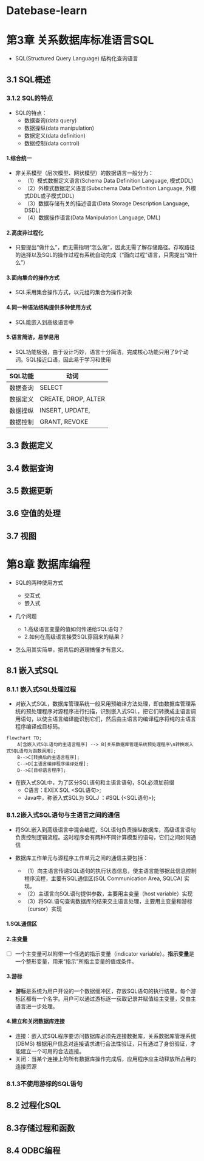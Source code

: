 # Datebase-learn

# 第3章 关系数据库标准语言SQL
- SQL(Structured Query Language) 结构化查询语言

## 3.1 SQL概述

### 3.1.2 SQL的特点
- SQL的特点：
    - 数据查询(data query)
    - 数据操纵(data manipulation)
    - 数据定义(data definition)
    - 数据控制(data control)

#### 1.综合统一
- 非关系模型（层次模型、网状模型）的数据语言一般分为：
    - （1）模式数据定义语言(Schema Data Definition Language, 模式DDL)
    - （2）外模式数据定义语言(Subschema Data Definition Language, 外模式DDL或子模式DDL)
    - （3）数据存储有关的描述语言(Data Storage Description Language, DSDL)
    - （4）数据操作语言(Data Manipulation Language, DML)

#### 2.高度非过程化
- 只要提出“做什么”，而无需指明“怎么做”，因此无需了解存储路径。存取路径的选择以及SQL的操作过程有系统自动完成（“面向过程”语言，只需提出“做什么”）

#### 3.面向集合的操作方式
- SQL采用集合操作方式，以元组的集合为操作对象

#### 4.同一种语法结构提供多种使用方式
- SQL能嵌入到高级语言中

#### 5.语言简洁，易学易用
- SQL功能极强，由于设计巧妙，语言十分简洁，完成核心功能只用了9个动词。SQL接近口语，因此易于学习和使用

SQL功能   |   动词
-----     |   -----
数据查询  |   SELECT
数据定义  |   CREATE, DROP, ALTER
数据操纵  |   INSERT, UPDATE, 
数据控制  |   GRANT, REVOKE

## 3.3 数据定义

## 3.4 数据查询

## 3.5 数据更新

## 3.6 空值的处理

## 3.7 视图
# 第8章 数据库编程

- SQL的两种使用方式
  - 交互式
  - 嵌入式

- 几个问题
  - 1.高级语言变量的值如何传递给SQL语句？
  - 2.如何在高级语言接受SQL穿回来的结果？

- 怎么用其实简单，把背后的道理搞懂才有意义。

## 8.1 嵌入式SQL

### 8.1.1 嵌入式SQL处理过程
- 对嵌入式SQL，数据库管理系统一般采用预编译方法处理，即由数据库管理系统的预处理程序对源程序进行扫描，识别嵌入式SQL，把它们转换成主语言调用语句，以使主语言编译能识别它们，然后由主语言的编译程序将纯的主语言程序编译成目标码。

```mermaid
flowchart TD; 
    A[含嵌入式SQL语句的主语言程序] --> B[关系数据库管理系统预处理程序\n转换嵌入式SQL语句为函数调用]; 
    B-->C[转换后的主语言程序]; 
    C-->D[主语言编译程序编译处理]; 
    D-->E[目标语言程序];
```

- 在嵌入式SQL中，为了区分SQL语句和主语言语句，SQL必须加前缀
    - C语言：EXEX SQL <SQL语句>;
    - Java中，称嵌入式SQL为 SQLJ ：#SQL {<SQL语句>};

### 8.1.2嵌入式SQL语句与主语言之间的通信

- 将SQL嵌入到高级语言中混合编程，SQL语句负责操纵数据库，高级语言语句负责控制逻辑流程。这时程序会有两种不同计算模型的语句，它们之间如何通信
- 数据库工作单元与源程序工作单元之间的通信主要包括：

    - （1）向主语言传递SQL语句的执行状态信息，使主语言能够据此信息控制程序流程，主要有SQL通信区(SQL Communication Area, SQLCA) 实现。
    - （2）主语言向SQL语句提供参数，主要用主变量（host variable）实现
    - （3）将SQL语句查询数据库的结果交主语言处理，主要用主变量和游标（cursor）实现

#### 1.SQL通信区

#### 2.主变量

- [ ] 一个主变量可以附带一个任选的指示变量（indicator variable）。**指示变量**是一个整形变量，用来“指示”所指主变量的值或条件。

#### 3.游标

- **游标**是系统为用户开设的一个数据缓冲区，存放SQL语句的执行结果，每个游标区都有一个名字。用户可以通过游标逐一获取记录并赋值给主变量，交由主语言进一步处理。

#### 4.建立和关闭数据库连接

- 连接：嵌入式SQL程序要访问数据库必须先连接数据库，关系数据库管理系统(DBMS) 根据用户信息对连接请求进行合法性验证，只有通过了身份验证，才能建立一个可用的合法连接。
- 关闭：当某个连接上的所有数据库操作完成后，应用程序应主动释放所占用的连接资源

### 8.1.3不使用游标的SQL语句

## 8.2 过程化SQL

## 8.3存储过程和函数

## 8.4 ODBC编程
